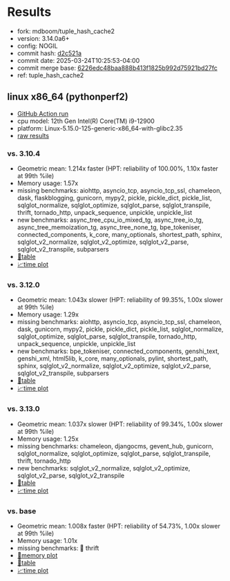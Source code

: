 # Results

- fork: mdboom/tuple_hash_cache2
- version: 3.14.0a6+
- config: NOGIL
- commit hash: [d2c521a](https://github.com/mdboom/cpython/commit/d2c521a)
- commit date: 2025-03-24T10:25:53-04:00
- commit merge base: [6226edc48baa888b413f1825b992d75921bd27fc](https://github.com/python/cpython/commit/6226edc48baa888b413f1825b992d75921bd27fc)
- ref: tuple_hash_cache2

## linux x86_64 (pythonperf2)

- [GitHub Action run](https://github.com/faster-cpython/benchmarking/actions/runs/14038046396)
- cpu model: 12th Gen Intel(R) Core(TM) i9-12900
- platform: Linux-5.15.0-125-generic-x86_64-with-glibc2.35
- [raw results](bm-20250324-pythonperf2-x86_64-mdboom-tuple_hash_cache2-3.14.0a6%2B-d2c521a.json)

### vs. 3.10.4

- Geometric mean: 1.214x faster (HPT: reliability of 100.00%, 1.10x faster at 99th %ile)
- Memory usage: 1.57x
- missing benchmarks: aiohttp, asyncio_tcp, asyncio_tcp_ssl, chameleon, dask, flaskblogging, gunicorn, mypy2, pickle, pickle_dict, pickle_list, sqlglot_normalize, sqlglot_optimize, sqlglot_parse, sqlglot_transpile, thrift, tornado_http, unpack_sequence, unpickle, unpickle_list
- new benchmarks: async_tree_cpu_io_mixed_tg, async_tree_io_tg, async_tree_memoization_tg, async_tree_none_tg, bpe_tokeniser, connected_components, k_core, many_optionals, shortest_path, sphinx, sqlglot_v2_normalize, sqlglot_v2_optimize, sqlglot_v2_parse, sqlglot_v2_transpile, subparsers
- [📄table](bm-20250324-pythonperf2-x86_64-mdboom-tuple_hash_cache2-3.14.0a6%2B-d2c521a-vs-3.10.4.md)
- [📈time plot](bm-20250324-pythonperf2-x86_64-mdboom-tuple_hash_cache2-3.14.0a6%2B-d2c521a-vs-3.10.4.svg)

### vs. 3.12.0

- Geometric mean: 1.043x slower (HPT: reliability of 99.35%, 1.00x slower at 99th %ile)
- Memory usage: 1.29x
- missing benchmarks: aiohttp, asyncio_tcp, asyncio_tcp_ssl, chameleon, dask, gunicorn, mypy2, pickle, pickle_dict, pickle_list, sqlglot_normalize, sqlglot_optimize, sqlglot_parse, sqlglot_transpile, tornado_http, unpack_sequence, unpickle, unpickle_list
- new benchmarks: bpe_tokeniser, connected_components, genshi_text, genshi_xml, html5lib, k_core, many_optionals, pylint, shortest_path, sphinx, sqlglot_v2_normalize, sqlglot_v2_optimize, sqlglot_v2_parse, sqlglot_v2_transpile, subparsers
- [📄table](bm-20250324-pythonperf2-x86_64-mdboom-tuple_hash_cache2-3.14.0a6%2B-d2c521a-vs-3.12.0.md)
- [📈time plot](bm-20250324-pythonperf2-x86_64-mdboom-tuple_hash_cache2-3.14.0a6%2B-d2c521a-vs-3.12.0.svg)

### vs. 3.13.0

- Geometric mean: 1.037x slower (HPT: reliability of 99.34%, 1.00x slower at 99th %ile)
- Memory usage: 1.25x
- missing benchmarks: chameleon, djangocms, gevent_hub, gunicorn, sqlglot_normalize, sqlglot_optimize, sqlglot_parse, sqlglot_transpile, thrift, tornado_http
- new benchmarks: sqlglot_v2_normalize, sqlglot_v2_optimize, sqlglot_v2_parse, sqlglot_v2_transpile
- [📄table](bm-20250324-pythonperf2-x86_64-mdboom-tuple_hash_cache2-3.14.0a6%2B-d2c521a-vs-3.13.0.md)
- [📈time plot](bm-20250324-pythonperf2-x86_64-mdboom-tuple_hash_cache2-3.14.0a6%2B-d2c521a-vs-3.13.0.svg)

### vs. base

- Geometric mean: 1.008x faster (HPT: reliability of 54.73%, 1.00x slower at 99th %ile)
- Memory usage: 1.01x
- missing benchmarks: 🔴 thrift
- [🧠memory plot](bm-20250324-pythonperf2-x86_64-mdboom-tuple_hash_cache2-3.14.0a6%2B-d2c521a-vs-base-mem.svg)
- [📄table](bm-20250324-pythonperf2-x86_64-mdboom-tuple_hash_cache2-3.14.0a6%2B-d2c521a-vs-base.md)
- [📈time plot](bm-20250324-pythonperf2-x86_64-mdboom-tuple_hash_cache2-3.14.0a6%2B-d2c521a-vs-base.svg)

